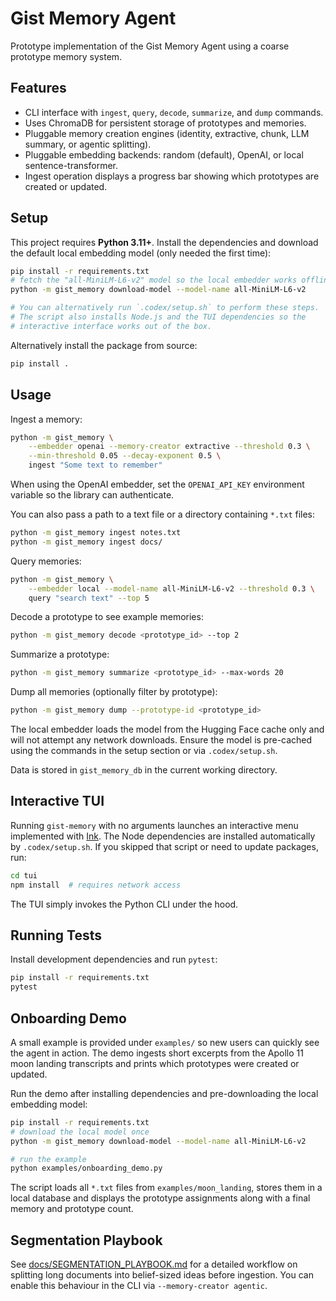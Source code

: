# Gist Memory Agent

Prototype implementation of the Gist Memory Agent using a coarse prototype memory system.

## Features

- CLI interface with `ingest`, `query`, `decode`, `summarize`, and `dump` commands.
- Uses ChromaDB for persistent storage of prototypes and memories.
- Pluggable memory creation engines (identity, extractive, chunk, LLM summary, or agentic splitting).
- Pluggable embedding backends: random (default), OpenAI, or local sentence-transformer.
- Ingest operation displays a progress bar showing which prototypes are created or updated.

## Setup

This project requires **Python 3.11+**.  Install the dependencies and download
the default local embedding model (only needed the first time):

```bash
pip install -r requirements.txt
# fetch the "all-MiniLM-L6-v2" model so the local embedder works offline
python -m gist_memory download-model --model-name all-MiniLM-L6-v2

# You can alternatively run `.codex/setup.sh` to perform these steps.
# The script also installs Node.js and the TUI dependencies so the
# interactive interface works out of the box.
```

Alternatively install the package from source:

```bash
pip install .
```

## Usage

Ingest a memory:

```bash
python -m gist_memory \
    --embedder openai --memory-creator extractive --threshold 0.3 \
    --min-threshold 0.05 --decay-exponent 0.5 \
    ingest "Some text to remember"
```

When using the OpenAI embedder, set the ``OPENAI_API_KEY`` environment
variable so the library can authenticate.

You can also pass a path to a text file or a directory containing ``*.txt``
files:

```bash
python -m gist_memory ingest notes.txt
python -m gist_memory ingest docs/
```

Query memories:

```bash
python -m gist_memory \
    --embedder local --model-name all-MiniLM-L6-v2 --threshold 0.3 \
    query "search text" --top 5
```

Decode a prototype to see example memories:

```bash
python -m gist_memory decode <prototype_id> --top 2
```

Summarize a prototype:

```bash
python -m gist_memory summarize <prototype_id> --max-words 20
```

Dump all memories (optionally filter by prototype):

```bash
python -m gist_memory dump --prototype-id <prototype_id>
```

The local embedder loads the model from the Hugging Face cache only and will not
attempt any network downloads. Ensure the model is pre-cached using the commands
in the setup section or via `.codex/setup.sh`.

Data is stored in `gist_memory_db` in the current working directory.

## Interactive TUI

Running `gist-memory` with no arguments launches an interactive menu
implemented with [Ink](https://github.com/vadimdemedes/ink).  The Node
dependencies are installed automatically by `.codex/setup.sh`.  If you skipped
that script or need to update packages, run:

```bash
cd tui
npm install  # requires network access
```

The TUI simply invokes the Python CLI under the hood.

## Running Tests

Install development dependencies and run `pytest`:

```bash
pip install -r requirements.txt
pytest
```

## Onboarding Demo

A small example is provided under `examples/` so new users can quickly see the
agent in action.  The demo ingests short excerpts from the Apollo&nbsp;11 moon
landing transcripts and prints which prototypes were created or updated.

Run the demo after installing dependencies and pre-downloading the local
embedding model:

```bash
pip install -r requirements.txt
# download the local model once
python -m gist_memory download-model --model-name all-MiniLM-L6-v2

# run the example
python examples/onboarding_demo.py
```

The script loads all `*.txt` files from `examples/moon_landing`, stores them in a
local database and displays the prototype assignments along with a final memory
and prototype count.

## Segmentation Playbook

See [docs/SEGMENTATION_PLAYBOOK.md](docs/SEGMENTATION_PLAYBOOK.md) for a detailed workflow on splitting long documents into belief-sized ideas before ingestion. You can enable this behaviour in the CLI via `--memory-creator agentic`.

